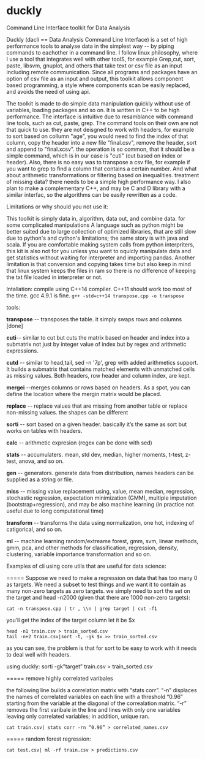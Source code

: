 duckly
======

Command Line Interface toolkit for Data Analysis



Duckly (dacli == Data Analysis Command Line Interface) is a set of high performance tools to analyse data in the simplest way -- by piping commands to eachother in a command line. I follow linux philosophy, where I use a tool that integrates well with other toolS, for example Grep,cut, sort, paste, libsvm, gnuplot, and others that take text or csv file as an input including remote communication. Since all programs and packages have an option of csv file as an input and output, this toolkit allows component based programming, a style where components scan be easily replaced, and avoids the need of using api. 

The toolkit is made to do simple data manipulation quickly without use of variables, loading packages and so on. It is written in C++ to be high performance. The interface is intuitive due to resamblance with command line tools, such as cut, paste, grep. The command tools on their own are not that quick to use. they are not deisgned to work with headers, for example to sort based on collumn "age", you would need to find the index of that column, copy the header into a new file "final.csv", remove the header, sort and append to "final.xcsv". the operation is so common, that it should be a simple command, which is in our case is "cuti" (cut based on index or header). Also, there is no easy was to transpose a csv file, for example if you want to grep to find a column that contains a certain number. And what about arithmetic transformations or filtering based on inequalities. treatment of missing data? there needs to be a simple high performance way. I also plan to make a complementary C++, and may be C and D library with a similar interfac, so the algorithms can be easily rewritten as a code.


Limitations or why should you not use it:

This toolkit is simply data in, algorithm, data out, and combine data. for some complicated manipulations A language such as python might be better suited due to large collection of optimized libraries, that are still slow due to python's and cython's limitations; the same story is with java and scala. 
If you are comfortable making system calls from python interpriters, this kit is also not for you unless you want to oquicly manipulate data and get statistics without waiting for interpreter and importing pandas.
Another limitation is that conversion and copying takes time but also keep in mind that linux system keeps the files in ram so there is no difference of keeping the txt file loaded in interpreter or not. 

Intallation:
compile using C++14 compiler. C++11 should work too most of the time. gcc 4.9.1 is fine. `g++ -std=c++14 transpose.cpp -o transpose`

tools:

**transpose** -- transposes the table. it simply swaps rows and columns [done]

**cuti**-- similar to cut but cuts the matrix based on header and index into a submatrix not just by integer value of index but by regex and arithmetic expressions.

**cutd** -- similar to head,tail, sed -n '7p', grep with added arithmetics support. It builds a submatrix that contains matched elements with unmatched cells as missing values. Both headers, row header and column index, are kept.

**mergei** --merges columns or rows based on headers. As a spot, you can define the location where the mergin matrix would be placed.

**replace** -- replace values that are missing from another table or replace non-missing values. the shapes can be different

**sorti** -- sort based on a given header. basically it’s the same as sort but works on tables with headers.

**calc** -- arithmetic expresion (regex can be done with sed)

**stats** -- accumulaters. mean, std dev, median, higher moments, t-test, z-test, anova, and so on.

**gen** -- generators.  generate data from distribution, names headers can be supplied as a string or file.

**miss** -- missing value replacement using, value, mean median, regression, stochastic regression, expectation minimization (GMM), multiple imputation (bootstrap+regression), and may be also machine learning (in practice not useful due to long computational time)

**transform** -- transforms the data using normalization, one hot, indexing of catigorical, and so on.


**ml** -- machine learning random/extreame forest, gmm, svm, linear methods, gmm, pca, and other methods for classification, regression, density, clustering, variable importance transformation and so on. 

Examples of cli using core utils that are useful for data science:

===== Suppose we need to make a regression on data that has too many 0 as targets. We need a subset to test things and we want it to contain as many non-zero targets as zero targets. we simply need to sort the set on the target and head -n2000 (given that there are 1000 non-zero targets):

    cat -n transpose.cpp | tr , \\n | grep target | cut -f1

you’ll get the index of the target column let it be $x

    head -n1 train.csv > train_sorted.csv
    tail -n+2 train.csv|sort -t, -gk $x >> train_sorted.csv

as you can see, the problem is that for sort to be easy to work with it needs to deal well with headers. 

using duckly:
    sorti -gk”target” train.csv > train_sorted.csv


===== remove highly correlated varibales

the following line builds a correlation matrix with “stats corr”. “-n” displaces the names of correlated variables on each line with a threshold “0.96” starting from the variable at the diagonal of the correalation matrix. “-r” removes the first varibale in the line and lines with only one variables leaving only correlated variables; in addition, unique ran.

    cat train.csv| stats corr -rn “0.96” > correlated_names.csv


===== random forest regression:

    cat test.csv| ml -rf train.csv > predictions.csv

